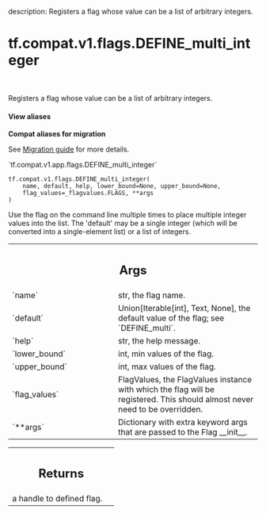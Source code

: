 description: Registers a flag whose value can be a list of arbitrary integers.

<div itemscope itemtype="http://developers.google.com/ReferenceObject">
<meta itemprop="name" content="tf.compat.v1.flags.DEFINE_multi_integer" />
<meta itemprop="path" content="Stable" />
</div>

# tf.compat.v1.flags.DEFINE_multi_integer

<!-- Insert buttons and diff -->

<table class="tfo-notebook-buttons tfo-api nocontent" align="left">

</table>



Registers a flag whose value can be a list of arbitrary integers.

<section class="expandable">
  <h4 class="showalways">View aliases</h4>
  <p>
<b>Compat aliases for migration</b>
<p>See
<a href="https://www.tensorflow.org/guide/migrate">Migration guide</a> for
more details.</p>
<p>`tf.compat.v1.app.flags.DEFINE_multi_integer`</p>
</p>
</section>

<pre class="devsite-click-to-copy prettyprint lang-py tfo-signature-link">
<code>tf.compat.v1.flags.DEFINE_multi_integer(
    name, default, help, lower_bound=None, upper_bound=None,
    flag_values=_flagvalues.FLAGS, **args
)
</code></pre>



<!-- Placeholder for "Used in" -->

Use the flag on the command line multiple times to place multiple
integer values into the list.  The 'default' may be a single integer
(which will be converted into a single-element list) or a list of
integers.

<!-- Tabular view -->
 <table class="responsive fixed orange">
<colgroup><col width="214px"><col></colgroup>
<tr><th colspan="2"><h2 class="add-link">Args</h2></th></tr>

<tr>
<td>
`name`
</td>
<td>
str, the flag name.
</td>
</tr><tr>
<td>
`default`
</td>
<td>
Union[Iterable[int], Text, None], the default value of the flag;
see `DEFINE_multi`.
</td>
</tr><tr>
<td>
`help`
</td>
<td>
str, the help message.
</td>
</tr><tr>
<td>
`lower_bound`
</td>
<td>
int, min values of the flag.
</td>
</tr><tr>
<td>
`upper_bound`
</td>
<td>
int, max values of the flag.
</td>
</tr><tr>
<td>
`flag_values`
</td>
<td>
FlagValues, the FlagValues instance with which the flag will be
registered. This should almost never need to be overridden.
</td>
</tr><tr>
<td>
`**args`
</td>
<td>
Dictionary with extra keyword args that are passed to the Flag
__init__.
</td>
</tr>
</table>



<!-- Tabular view -->
 <table class="responsive fixed orange">
<colgroup><col width="214px"><col></colgroup>
<tr><th colspan="2"><h2 class="add-link">Returns</h2></th></tr>
<tr class="alt">
<td colspan="2">
a handle to defined flag.
</td>
</tr>

</table>

